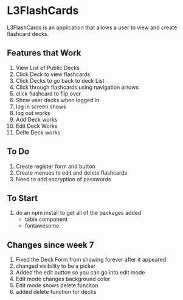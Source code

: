 # L3FlashCards
L3FlashCards is an application that allows a user to view and create flashcard decks.

## Features that Work
1. View List of Public Decks
2. Click Deck to view flashcards
3. Click Decks to go back to deck List
4. Click through flashcards using navigation arrows
5. click flashcard to flip over
6. Show user decks when logged in
7. log in screen shows 
8. log out works
9. Add Deck works 
10. Edit Deck Works
11. Delte Deck works

## To Do
1. Create register form and button
2. Create menues to edit and delete flashcards 
3. Need to add encryption of passwords 



## To Start
1. do an npm install to get all of the packages added
    - table component
    - fontawesome

## Changes since week 7
1. Fixed the Deck Form from showing forever after it appeared 
2. changed visibility to be a picker
3. Added the edit button so you can go into edit mode
4. Edit mode changes background color 
5. Edit mode shows delete funciton
6. added delete function for decks
